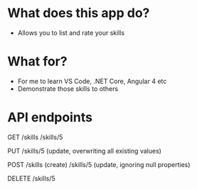 # What does this app do?
- Allows you to list and rate your skills 

# What for?
- For me to learn VS Code, .NET Core, Angular 4 etc
- Demonstrate those skills to others

# API endpoints
GET
/skills
/skills/5

PUT
/skills/5   (update, overwriting all existing values)

POST
/skills     (create)
/skills/5   (update, ignoring null properties)

DELETE
/skills/5